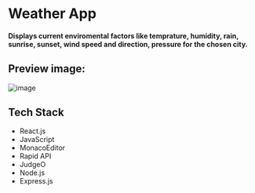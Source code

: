 # Weather App

#### Displays current enviromental factors like temprature, humidity, rain, sunrise, sunset, wind speed and direction, pressure for the chosen city.

## Preview image: 

![image](https://github.com/anantnipunge/weather_app/assets/82041920/9733e32b-08ae-432b-a9ab-1572166433d0)


## Tech Stack

- React.js
- JavaScript
- MonacoEditor
- Rapid API
- JudgeO
- Node.js
- Express.js
